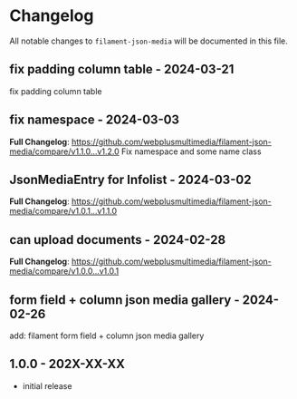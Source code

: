 # Changelog

All notable changes to `filament-json-media` will be documented in this file.

## fix padding column table - 2024-03-21

fix padding column table

## fix namespace - 2024-03-03

**Full Changelog**: https://github.com/webplusmultimedia/filament-json-media/compare/v1.1.0...v1.2.0
Fix namespace and some name class

## JsonMediaEntry for Infolist - 2024-03-02

**Full Changelog**: https://github.com/webplusmultimedia/filament-json-media/compare/v1.0.1...v1.1.0

## can upload documents - 2024-02-28

**Full Changelog**: https://github.com/webplusmultimedia/filament-json-media/compare/v1.0.0...v1.0.1

## form field + column json media gallery - 2024-02-26

add: filament form field + column json media gallery

## 1.0.0 - 202X-XX-XX

- initial release
